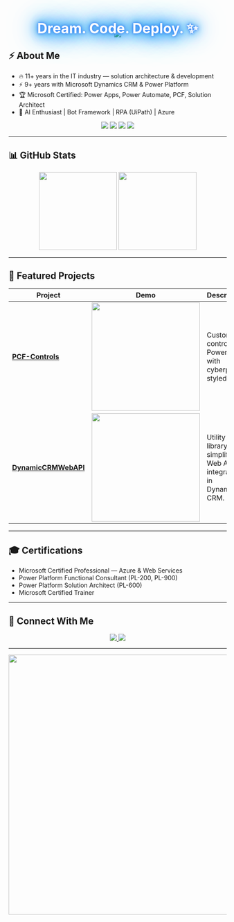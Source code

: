 <div style="text-align:center; margin-top:20px;">
  <img src="https://capsule-render.vercel.app/api?type=waving&color=0:3b82f6,100:0ea5e9&height=250&section=header&text=Dream.%20Code.%20Deploy.%20✨&fontSize=50&fontColor=ffffff&animation=fadeIn" />

  <h2 style="
      color: #ffffff;
      font-size: 32px;
      margin-top: -40px;
      text-shadow:
        0 0 5px #3b82f6,
        0 0 10px #3b82f6,
        0 0 20px #0ea5e9,
        0 0 30px #0ea5e9,
        0 0 40px #3b82f6,
        0 0 55px #0ea5e9,
        0 0 75px #3b82f6;
  ">
    Dream. Code. Deploy. ✨
  </h2>
</div>


## ⚡ About Me  
- 🔥 11+ years in the IT industry — solution architecture & development  
- ⚡ 9+ years with Microsoft Dynamics CRM & Power Platform  
- 🏆 Microsoft Certified: Power Apps, Power Automate, PCF, Solution Architect  
- 🤖 AI Enthusiast | Bot Framework | RPA (UiPath) | Azure  

<p align="center">
  <img src="https://img.shields.io/badge/D365-%2300FFFF.svg?&style=for-the-badge&logo=microsoft-dynamics-365&logoColor=black" />
  <img src="https://img.shields.io/badge/Power_Apps-%23FF00FF.svg?&style=for-the-badge&logo=powerapps&logoColor=white" />
  <img src="https://img.shields.io/badge/Azure-%230096FF.svg?&style=for-the-badge&logo=microsoft-azure&logoColor=white" />
  <img src="https://img.shields.io/badge/AI-ML-%23FFFF00.svg?&style=for-the-badge&logo=python&logoColor=black" />
</p>

---

## 📊 GitHub Stats  
<p align="center">
  <img src="https://github-readme-stats.vercel.app/api?username=NaveenGaneshe&show_icons=true&theme=tokyonight&hide_border=true" height="180"/>
  <img src="https://github-readme-streak-stats.herokuapp.com/?user=NaveenGaneshe&theme=tokyonight&hide_border=true" height="180"/>
</p>

---

## 🚀 Featured Projects  

| Project | Demo | Description |
|---------|------|-------------|
| **[PCF-Controls](https://github.com/NaveenGaneshe/PCF-Controls)** | <img src="https://media.giphy.com/media/QTfX9Ejfra3ZmNxh6B/giphy.gif" width="250"/> | Custom UI controls for Power Apps with cyberpunk-styled UX. |
| **[DynamicCRMWebAPI](https://github.com/NaveenGaneshe/DynamicCRMWebAPI)** | <img src="https://media.giphy.com/media/L1R1tvI9svkIWwpVYr/giphy.gif" width="250"/> | Utility library for simplifying Web API integrations in Dynamics CRM. |

---

## 🎓 Certifications  
- Microsoft Certified Professional — Azure & Web Services  
- Power Platform Functional Consultant (PL-200, PL-900)  
- Power Platform Solution Architect (PL-600)  
- Microsoft Certified Trainer  

---

## 🔗 Connect With Me  
<p align="center">
  <a href="https://www.linkedin.com/in/naveen-ganeshe">
    <img src="https://img.shields.io/badge/LinkedIn-Connect-0077B5?logo=linkedin&logoColor=white&style=for-the-badge" />
  </a>
  <a href="mailto:n.ganeshe@yahoo.com">
    <img src="https://img.shields.io/badge/Email-Me-D14836?logo=gmail&logoColor=white&style=for-the-badge" />
  </a>
</p>

---

<p align="center">
  <img src="https://media.giphy.com/media/xTkcEQACH24SMPxIQg/giphy.gif" width="600" />
</p>
